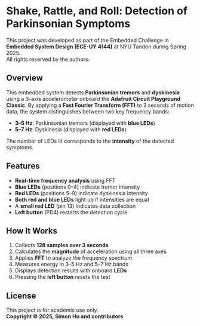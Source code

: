 # Shake, Rattle, and Roll: Detection of Parkinsonian Symptoms

This project was developed as part of the Embedded Challenge in **Embedded System Design (ECE-UY 4144)** at NYU Tandon during Spring 2025.  
All rights reserved by the authors.

## Overview

This embedded system detects **Parkinsonian tremors** and **dyskinesia** using a 3-axis accelerometer onboard the **Adafruit Circuit Playground Classic**. By applying a **Fast Fourier Transform (FFT)** to 3 seconds of motion data, the system distinguishes between two key frequency bands:

- **3–5 Hz**: Parkinsonian tremors (displayed with **blue LEDs**)
- **5–7 Hz**: Dyskinesia (displayed with **red LEDs**)

The number of LEDs lit corresponds to the **intensity** of the detected symptoms.

## Features

- **Real-time frequency analysis** using FFT  
- **Blue LEDs** (positions 0–4) indicate tremor intensity  
- **Red LEDs** (positions 5–9) indicate dyskinesia intensity  
- **Both red and blue LEDs** light up if intensities are equal  
- A **small red LED** (pin 13) indicates data collection  
- **Left button** (PD4) restarts the detection cycle  

## How It Works

1. Collects **128 samples over 3 seconds** 
2. Calculates the **magnitude** of acceleration using all three axes
3. Applies **FFT** to analyze the frequency spectrum
4. Measures energy in 3–5 Hz and 5–7 Hz bands
5. Displays detection results with onboard **LEDs**
6. Pressing the **left button** resets the test


## License

This project is for academic use only.  
**Copyright © 2025, Simon Hu and contributors**
